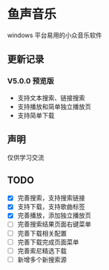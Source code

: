 # 鱼声音乐
windows 平台易用的小众音乐软件

## 更新记录
### V5.0.0 预览版
- 支持文本搜索、链接搜索
- 支持播放和简单独立播放页
- 支持简单下载

## 声明
仅供学习交流

## TODO
- [x] 完善搜索，支持搜索链接
- [x] 支持下载，支持歌曲标签
- [x] 完善播放，添加独立播放页
- [ ] 完善搜索结果页面右键菜单
- [ ] 完善下载相关配置
- [ ] 完善下载完成页面菜单
- [ ] 完善索尼精选下载
- [ ] 新增多个新搜索源
